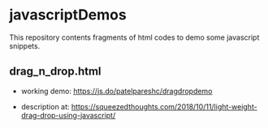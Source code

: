 # javascriptDemos
This repository contents fragments of html codes to demo some javascript snippets.

## drag_n_drop.html
* working demo: https://js.do/patelpareshc/dragdropdemo

* description at: https://squeezedthoughts.com/2018/10/11/light-weight-drag-drop-using-javascript/
